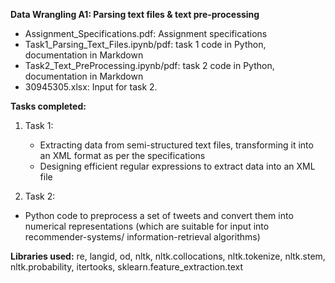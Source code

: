 **Data Wrangling A1: Parsing text files & text pre-processing**

- Assignment_Specifications.pdf: Assignment specifications
- Task1_Parsing_Text_Files.ipynb/pdf: task 1 code in Python, documentation in Markdown
- Task2_Text_PreProcessing.ipynb/pdf: task 2 code in Python, documentation in Markdown
- 30945305.xlsx: Input for task 2. 

**Tasks completed:**
1. Task 1: 
   - Extracting data from semi-structured text files, transforming it into an XML format as per the specifications
   - Designing efficient regular expressions to extract data into an XML file
  
2. Task 2:
- Python code to preprocess a set of tweets and convert them into numerical representations (which are suitable for input into recommender-systems/ information-retrieval algorithms)

**Libraries used:** re, langid, od, nltk, nltk.collocations, nltk.tokenize, nltk.stem, nltk.probability, itertooks, sklearn.feature_extraction.text
